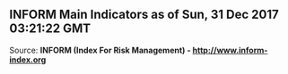 ## INFORM Main Indicators as of Sun, 31 Dec 2017 03:21:22 GMT

Source: **INFORM (Index For Risk Management) - http://www.inform-index.org**